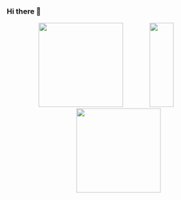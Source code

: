 ### Hi there 👋

<!--
**Mahmoud-Barham/Mahmoud-Barham** is a ✨ _special_ ✨ repository because its `README.md` (this file) appears on your GitHub profile.

Here are some ideas to get you started:

- 🔭 I’m currently working on ...
- 🌱 I’m currently learning ...
- 👯 I’m looking to collaborate on ...
- 🤔 I’m looking for help with ...
- 💬 Ask me about ...
- 📫 How to reach me: ...
- 😄 Pronouns: ...
- ⚡ Fun fact: ...
<img src="https://media.giphy.com/media/sk6yL9EGVeAcE/giphy.gif" width="33%"/>
<img src="https://media.giphy.com/media/12W5Sg2koWYnwA/giphy.gif" width="33%"/>

-->

 <div id="header" align="center">
  <img src="https://media.giphy.com/media/12W5Sg2koWYnwA/giphy.gif"  height="190px"/>
  <img src="https://media2.giphy.com/media/bJ4TVNYNUympPgcpem/giphy.gif?cid=ecf05e47zyie1ewjll81b9g001lt86u6mudw7azs9oyi4p91&rid=giphy.gif&ct=g" width="33%"     height="190px"/>
  <img src="https://media.giphy.com/media/12W5Sg2koWYnwA/giphy.gif"  height="190px"/>
  
</div>

 

